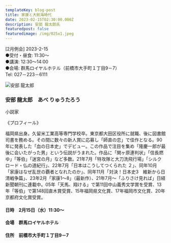 ```yaml
---
templateKey: blog-post
title: 家康と大航海時代
date: 2023-02-15T02:30:00.000Z
description: 安部 龍太郎氏
featuredpost: false
featuredimage: /img/025x1.jpeg
---
```

\[2月例会] 2023-2-15\
●受付・昼食: 11:30〜\
●講演: 12:30〜14:00\
●会場: 群馬ロイヤルホテル（前橋市大手町１丁目9－7）\
Tel: 027－223－6111

![安部 龍太郎](/img/025x1.jpeg "安部 龍太郎　あべ りゅうたろう")

### 安部 龍太郎　あべ りゅうたろう

小説家

《プロフィール》

福岡県出身。久留米工業高等専門学校卒。東京都大田区役所に就職、後に図書館司書を務める。その間に数々の新人賞に応募し「師直の恋」で佳作となる。90年に発表した「血の日本史」でデビュー。この作品で注目を集め「隆慶一郎が最後に会いたがった男」という伝説がうまれた。作品に「関ヶ原連判状」「信長燃ゆ」「等伯」「迷宮の月」など多数。21年7月「特攻隊と大刀洗飛行場」「シルクロード・仏の道紀行」、22年7月「日本はこうしてつくられた ２」、同年10月「家康はなぜ乱世の覇者となれたのか」、同年11月「対決！日本史3　維新から日清戦争篇」、23年2月「家康1～8」（最新作）、21年7月～「ふりさけ見れば」日経新聞朝刊に連載中。05年「天馬、翔ける」で第11回中山義秀文学賞を受賞、13年「等伯」で第148回直木賞受賞、15年福岡県文化賞、17年福岡市文化賞、20年京都府文化賞受賞。

#### 日時　2月15日（水）11:30〜

#### 会場　群馬ロイヤルホテル

#### 住所　前橋市大手町１丁目9－7
